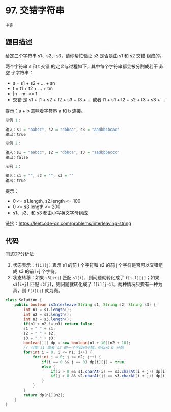 # 97. 交错字符串

`中等`

## 题目描述

给定三个字符串 s1、s2、s3，请你帮忙验证 s3 是否是由 s1 和 s2 交错 组成的。

两个字符串 s 和 t 交错 的定义与过程如下，其中每个字符串都会被分割成若干 非空 子字符串：

- s = s1 + s2 + ... + sn
- t = t1 + t2 + ... + tm
- |n - m| <= 1
- 交错 是 s1 + t1 + s2 + t2 + s3 + t3 + ... 或者 t1 + s1 + t2 + s2 + t3 + s3 + ...

提示：a + b 意味着字符串 a 和 b 连接。

 
```r
示例 1：

输入：s1 = "aabcc", s2 = "dbbca", s3 = "aadbbcbcac"
输出：true

示例 2：

输入：s1 = "aabcc", s2 = "dbbca", s3 = "aadbbbaccc"
输出：false

示例 3：

输入：s1 = "", s2 = "", s3 = ""
输出：true
```

提示：

- 0 <= s1.length, s2.length <= 100
- 0 <= s3.length <= 200
- s1、s2、和 s3 都由小写英文字母组成

链接：https://leetcode-cn.com/problems/interleaving-string

## 代码

闫式DP分析法

1. 状态表示：`f[i][j]` 表示 s1 的前 i 个字符和 s2 的前 j 个字符是否可以交错组成 s3 的前 i+j 个字符。
2. 状态转移：如果 `s3[i+j]` 匹配 `s1[i]`，则问题就转化成了 `f[i−1][j]`；如果 `s3[i+j]` 匹配 `s2[j]`，则问题就转化成了 `f[i][j−1]`。两种情况只要有一种为真，则 `f[i][j]` 就为真。

```java
class Solution {
    public boolean isInterleave(String s1, String s2, String s3) {
        int n1 = s1.length();
        int n2 = s2.length();
        int n3 = s3.length();
        if(n1 + n2 != n3) return false;
        s1 = " " + s1;
        s2 = " " + s2;
        s3 = " " + s3;
        boolean[][] dp = new boolean[n1 + 10][n2 + 10];
        // 可能 s1 或者 s2 的一个字母也不放，所以从 0 开始
        for(int i = 0; i <= n1; i++) {
            for(int j = 0; j <= n2; j++) {
                if(i == 0 && j == 0) dp[i][j] = true;
                else {
                    if(i > 0 && s1.charAt(i) == s3.charAt(i + j)) dp[i][j] = dp[i - 1][j];
                    if(j > 0 && s2.charAt(j) == s3.charAt(i + j)) dp[i][j] = dp[i][j] || dp[i][j - 1];
                }
            }
        }
        return dp[n1][n2];
    }
}
```